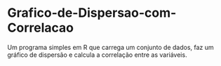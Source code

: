 # Grafico-de-Dispersao-com-Correlacao
Um programa simples em R que carrega um conjunto de dados, faz um gráfico de dispersão e calcula a correlação entre as variáveis.
